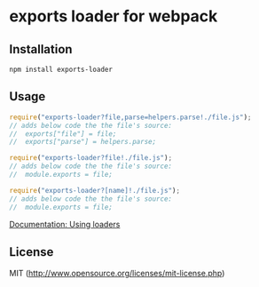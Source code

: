 # exports loader for webpack

## Installation

```
npm install exports-loader
```

## Usage

``` javascript
require("exports-loader?file,parse=helpers.parse!./file.js");
// adds below code the the file's source:
//  exports["file"] = file;
//  exports["parse"] = helpers.parse;

require("exports-loader?file!./file.js");
// adds below code the the file's source:
//  module.exports = file;

require("exports-loader?[name]!./file.js");
// adds below code the the file's source:
//  module.exports = file;
```

[Documentation: Using loaders](http://webpack.github.io/docs/using-loaders.html)

## License

MIT (http://www.opensource.org/licenses/mit-license.php)
